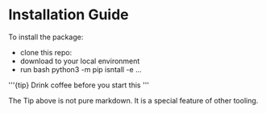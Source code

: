 # Installation Guide

To install the package:
- clone this repo:
- download to your local environment
- run bash python3 -m pip isntall -e ...

'''{tip}
Drink coffee before you start this
'''

The Tip above is not pure markdown.  It is a special feature of other tooling.
